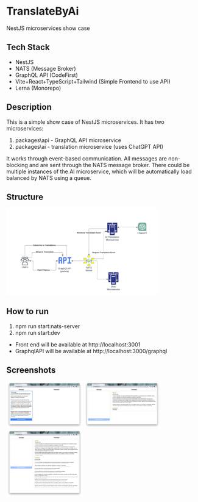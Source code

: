 # TranslateByAi

NestJS microservices show case

## Tech Stack

- NestJS
- NATS (Message Broker)
- GraphQL API (CodeFirst)
- Vite+React+TypeScript+Tailwind (Simple Frontend to use API)
- Lerna (Monorepo)

## Description

This is a simple show case of NestJS microservices. It has two microservices:

1. packages\api - GraphQL API microservice
2. packages\ai - translation microservice (uses ChatGPT API)

It works through event-based communication. All messages are non-blocking and are sent through the NATS message broker. There could be multiple instances of the AI microservice, which will be automatically load balanced by NATS using a queue.


## Structure

[<img src="docs/diagram.jpg" width="400px">](docs/diagram.jpg)

## How to run

1. npm run start:nats-server
2. npm run start:dev

- Front end will be available at http://localhost:3001
- GraphqlAPI will be available at http://localhost:3000/graphql

## Screenshots
[<img src="docs/1.jpg" width="200px">](docs/1.jpg)
[<img src="docs/2.jpg" width="200px">](docs/2.jpg)
[<img src="docs/3.jpg" width="200px">](docs/3.jpg)



